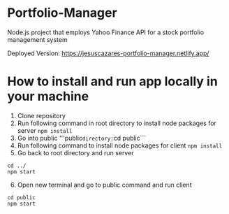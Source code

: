 # Portfolio-Manager
Node.js project that employs Yahoo Finance API for a stock portfolio management system

Deployed Version: https://jesuscazares-portfolio-manager.netlify.app/

# How to install and run app locally in your machine
1. Clone repository
2. Run following command in root directory to install node packages for server
```npm install```
3. Go into public '''public``` directory:
```cd public```
4. Run following command to install node packages for client
```npm install```
5. Go back to root directory and run server
```
cd ../
npm start
```
6. Open new terminal and go to public command and run client
```
cd public
npm start
```
